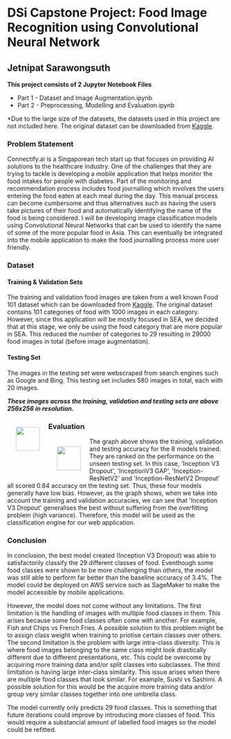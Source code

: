 # DSi Capstone Project: Food Image Recognition using Convolutional Neural Network
## Jetnipat Sarawongsuth 

**This project consists of 2 Jupyter Notebook Files**
- Part 1 - Dataset and Image Augmentation.ipynb
- Part 2 - Preprocessing, Modelling and Evaluation.ipynb

*Due to the large size of the datasets, the datasets used in this project are not included here. The original dataset can be downloaded from [Kaggle](https://www.kaggle.com/dansbecker/food-101).


### Problem Statement

Connectify.ai is a Singaporean tech start up that focuses on providing AI solutions to the healthcare industry. One of the challenges that they are trying to tackle is developing a mobile application that helps monitor the food intakes for people with diabetes. Part of the monitoring and recommendation process includes food journalling which involves the users entering the food eaten at each meal during the day. This manual process can become cumbersome and thus alternatives such as having the users take pictures of their food and automatically identifying the name of the food is being considered. I will be developing image classification models using Convolutional Neural Networks that can be used to identify the name of some of the more popular food in Asia. This can eventually be integrated into the mobile application to make the food journalling process more user friendly.


### Dataset
#### Training & Validation Sets
The training and validation food images are taken from a well known Food 101 dataset which can be downloaded from [Kaggle](https://www.kaggle.com/dansbecker/food-101). The original dataset contains 101 categories of food with 1000 images in each category. However, since this application will be mostly focused in SEA, we decided that at this stage, we only be using the food category that are more popular in SEA. This reduced the number of categories to 29 resulting in 29000 food images in total (before image augmentation).

#### Testing Set
The images in the testing set were webscraped from search engines such as Google and Bing. This testing set includes 580 images in total, each with 20 images.


***These images across the training, validation and testing sets are above 256x256 in resolution.***

<img src="https://github.com/bosssarawongsuth/cnn_food_classification/blob/main/images/images.PNG?raw=true" style="float: left; margin: 20px; height: 55px">



### Evaluation
<img src="https://github.com/bosssarawongsuth/cnn_food_classification/blob/main/images/evaluation.jpg?raw=true" style="float: left; margin: 20px; height: 55px">

The graph above shows the training, validation and testing accuracy for the 8 models trained. They are ranked on the performance on the unseen testing set. In this case, 'Inception V3 Dropout', 'InceptionV3 GAP', 'Inception-ResNetV2' and 'Inception-ResNetV2 Dropout' all scored 0.84 accuracy on the testing set. Thus, these four models generally have low bias. However, as the graph shows, when we take into account the training and validation accuracies, we can see that 'Inception V3 Dropout' generalises the best without suffering from the overfitting problem (high variance). Therefore, this model will be used as the classification engine for our web application.



### Conclusion

In conclusion, the best model created (Inception V3 Dropout) was able to satisfactorily classify the 29 different classes of food. Eventhough some food classes were shown to be more challenging than others, the model was still able to perform far better than the baseline accuracy of 3.4%. The model could be deployed on AWS service such as SageMaker to make the model accessible by mobile applications.

However, the model does not come without any limitations. The first limitation is the handling of images with multiple food classes in them. This arises because some food classes often come with another. For example, Fish and Chips vs French Fries. A possible solution to this problem might be to assign class weight when training to priotise certain classes over others. The second limitation is the problem with large intra-class diversity. This is where food images belonging to the same class might look drastically different due to different presentations, etc. This could be overcome by acquiring more training data and/or split classes into subclasses. The third limitation is having large inter-class similarity. This issue arises when there are multiple food classes that look similar. For example, Sushi vs Sashimi. A possible solution for this would be the acquire more training data and/or group very similar classes together into one umbrella class.

The model currently only predicts 29 food classes. This is something that future iterations could improve by introducing more classes of food. This would require a substancial amount of labelled food images so the model could be refitted.
